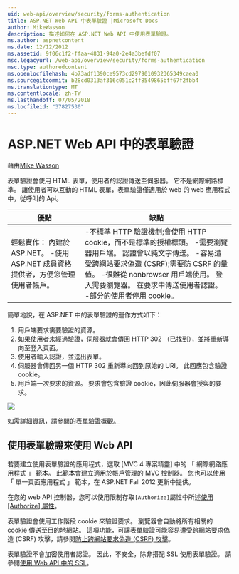 ```yaml
---
uid: web-api/overview/security/forms-authentication
title: ASP.NET Web API 中表單驗證 |Microsoft Docs
author: MikeWasson
description: 描述如何在 ASP.NET Web API 中使用表單驗證。
ms.author: aspnetcontent
ms.date: 12/12/2012
ms.assetid: 9f06c1f2-ffaa-4831-94a0-2e4a3befdf07
msc.legacyurl: /web-api/overview/security/forms-authentication
msc.type: authoredcontent
ms.openlocfilehash: 4b73adf1390ce9573cd2979010932365349caea0
ms.sourcegitcommit: b28cd0313af316c051c2ff8549865bff67f2fbb4
ms.translationtype: MT
ms.contentlocale: zh-TW
ms.lasthandoff: 07/05/2018
ms.locfileid: "37827530"
---
```

<a name="forms-authentication-in-aspnet-web-api"></a>ASP.NET Web API 中的表單驗證
====================
藉由[Mike Wasson](https://github.com/MikeWasson)

表單驗證會使用 HTML 表單，使用者的認證傳送至伺服器。 它不是網際網路標準。 讓使用者可以互動的 HTML 表單，表單驗證僅適用於 web 的 web 應用程式中，從呼叫的 Api。

| 優點 | 缺點 |
| --- | --- |
| 輕鬆實作： 內建於 ASP.NET。 -使用 ASP.NET 成員資格提供者，方便您管理使用者帳戶。 | -不標準 HTTP 驗證機制;會使用 HTTP cookie，而不是標準的授權標頭。 -需要瀏覽器用戶端。 認證會以純文字傳送。 -容易遭受跨網站要求偽造 (CSRF);需要防 CSRF 的量值。 -很難從 nonbrowser 用戶端使用。 登入需要瀏覽器。 在要求中傳送使用者認證。 -部分的使用者停用 cookie。 |

簡單地說，在 ASP.NET 中的表單驗證的運作方式如下：

1. 用戶端要求需要驗證的資源。
2. 如果使用者未經過驗證，伺服器就會傳回 HTTP 302 （已找到），並將重新導向至登入頁面。
3. 使用者輸入認證，並送出表單。
4. 伺服器會傳回另一個 HTTP 302 重新導向回到原始的 URI。 此回應包含驗證 cookie。
5. 用戶端一次要求的資源。 要求會包含驗證 cookie，因此伺服器會授與的要求。

![](forms-authentication/_static/image1.png)

如需詳細資訊，請參閱[的表單驗證概觀。](../../../web-forms/overview/older-versions-security/introduction/an-overview-of-forms-authentication-cs.md)

## <a name="using-forms-authentication-with-web-api"></a>使用表單驗證來使用 Web API

若要建立使用表單驗證的應用程式，選取 [MVC 4 專案精靈] 中的 「 網際網路應用程式 」 範本。 此範本會建立適用於帳戶管理的 MVC 控制器。 您也可以使用 「 單一頁面應用程式 」 範本，在 ASP.NET Fall 2012 更新中提供。

在您的 web API 控制器，您可以使用限制存取`[Authorize]`屬性中所述[使用 [Authorize] 屬性](authentication-and-authorization-in-aspnet-web-api.md#auth3)。

表單驗證會使用工作階段 cookie 來驗證要求。 瀏覽器會自動將所有相關的 cookie 傳送至目的地網站。 這項功能，可讓表單驗證可能容易遭受跨網站要求偽造 (CSRF) 攻擊，請參閱[防止跨網站要求偽造 (CSRF) 攻擊](preventing-cross-site-request-forgery-csrf-attacks.md)。

表單驗證不會加密使用者認證。 因此，不安全，除非搭配 SSL 使用表單驗證。 請參閱[使用 Web API 中的 SSL](working-with-ssl-in-web-api.md)。
